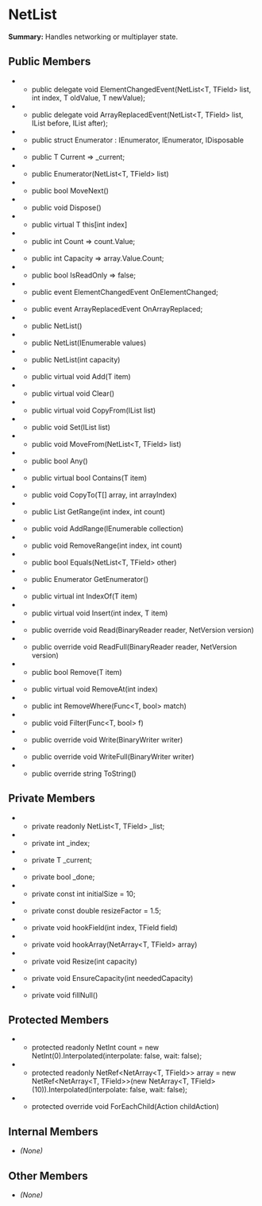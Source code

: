 # NetList

**Summary:** Handles networking or multiplayer state.

## Public Members
- - public delegate void ElementChangedEvent(NetList<T, TField> list, int index, T oldValue, T newValue);
- - public delegate void ArrayReplacedEvent(NetList<T, TField> list, IList<T> before, IList<T> after);
- - public struct Enumerator : IEnumerator<T>, IEnumerator, IDisposable
- - public T Current => _current;
- - public Enumerator(NetList<T, TField> list)
- - public bool MoveNext()
- - public void Dispose()
- - public virtual T this[int index]
- - public int Count => count.Value;
- - public int Capacity => array.Value.Count;
- - public bool IsReadOnly => false;
- - public event ElementChangedEvent OnElementChanged;
- - public event ArrayReplacedEvent OnArrayReplaced;
- - public NetList()
- - public NetList(IEnumerable<T> values)
- - public NetList(int capacity)
- - public virtual void Add(T item)
- - public virtual void Clear()
- - public virtual void CopyFrom(IList<T> list)
- - public void Set(IList<T> list)
- - public void MoveFrom(NetList<T, TField> list)
- - public bool Any()
- - public virtual bool Contains(T item)
- - public void CopyTo(T[] array, int arrayIndex)
- - public List<T> GetRange(int index, int count)
- - public void AddRange(IEnumerable<T> collection)
- - public void RemoveRange(int index, int count)
- - public bool Equals(NetList<T, TField> other)
- - public Enumerator GetEnumerator()
- - public virtual int IndexOf(T item)
- - public virtual void Insert(int index, T item)
- - public override void Read(BinaryReader reader, NetVersion version)
- - public override void ReadFull(BinaryReader reader, NetVersion version)
- - public bool Remove(T item)
- - public virtual void RemoveAt(int index)
- - public int RemoveWhere(Func<T, bool> match)
- - public void Filter(Func<T, bool> f)
- - public override void Write(BinaryWriter writer)
- - public override void WriteFull(BinaryWriter writer)
- - public override string ToString()

## Private Members
- - private readonly NetList<T, TField> _list;
- - private int _index;
- - private T _current;
- - private bool _done;
- - private const int initialSize = 10;
- - private const double resizeFactor = 1.5;
- - private void hookField(int index, TField field)
- - private void hookArray(NetArray<T, TField> array)
- - private void Resize(int capacity)
- - private void EnsureCapacity(int neededCapacity)
- - private void fillNull()

## Protected Members
- - protected readonly NetInt count = new NetInt(0).Interpolated(interpolate: false, wait: false);
- - protected readonly NetRef<NetArray<T, TField>> array = new NetRef<NetArray<T, TField>>(new NetArray<T, TField>(10)).Interpolated(interpolate: false, wait: false);
- - protected override void ForEachChild(Action<INetSerializable> childAction)

## Internal Members
- *(None)*

## Other Members
- *(None)*
